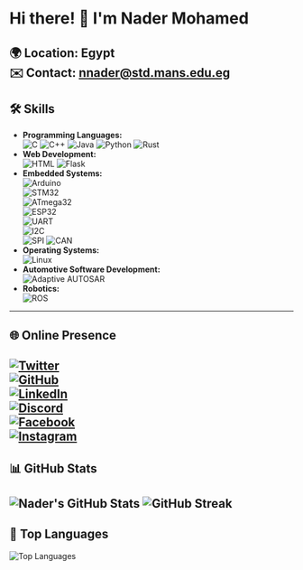 # Hi there! 👋 I'm Nader Mohamed
**🌍 Location:** Egypt  
**✉️ Contact:** [nnader@std.mans.edu.eg](mailto:nnader@std.mans.edu.eg)  
---
## 🛠️ Skills
- **Programming Languages:**  
  ![C](https://img.shields.io/badge/-C-00599C?style=flat&logo=c&logoColor=white)
  ![C++](https://img.shields.io/badge/-C++-00599C?style=flat&logo=c%2B%2B&logoColor=white)
  ![Java](https://img.shields.io/badge/-Java-007396?style=flat&logo=java&logoColor=white)
  ![Python](https://img.shields.io/badge/-Python-3776AB?style=flat&logo=python&logoColor=white)
  ![Rust](https://img.shields.io/badge/-Rust-000000?style=flat&logo=rust&logoColor=white)
- **Web Development:**  
  ![HTML](https://img.shields.io/badge/-HTML-E34F26?style=flat&logo=html5&logoColor=white)
  ![Flask](https://img.shields.io/badge/-Flask-000000?style=flat&logo=flask&logoColor=white)
- **Embedded Systems:**  
  ![Arduino](https://img.shields.io/badge/-Arduino-00979D?style=flat&logo=arduino&logoColor=white)  
  ![STM32](https://img.shields.io/badge/-STM32-03234B?style=flat&logo=stmicroelectronics&logoColor=white)  
  ![ATmega32](https://img.shields.io/badge/-ATmega32-004B91?style=flat&logo=atmel&logoColor=white)  
  ![ESP32](https://img.shields.io/badge/-ESP32-2C3E50?style=flat&logo=espressif&logoColor=white)  
  ![UART](https://img.shields.io/badge/-UART-002244?style=flat&logo=serial&logoColor=white)  
  ![I2C](https://img.shields.io/badge/-I2C-0078D7?style=flat&logo=i2c&logoColor=white)  
  ![SPI](https://img.shields.io/badge/-SPI-FF8C00?style=flat&logo=spi&logoColor=white)
  ![CAN](https://img.shields.io/badge/-CAN-4C8803?style=flat&logo=can&logoColor=white)
- **Operating Systems:**  
  ![Linux](https://img.shields.io/badge/-Linux-FCC624?style=flat&logo=linux&logoColor=black)
- **Automotive Software Development:**  
  ![Adaptive AUTOSAR](https://img.shields.io/badge/-Adaptive%20AUTOSAR-FF9900?style=flat&logo=car&logoColor=white)
- **Robotics:**  
  ![ROS](https://img.shields.io/badge/-ROS-22314E?style=flat&logo=ros&logoColor=white)
---
## 🌐 Online Presence
[![Twitter](https://img.shields.io/twitter/follow/Nader_Moh325?logo=twitter&style=for-the-badge&color=0891b2&labelColor=1c1917)](https://twitter.com/Nader_Moh325)  
[![GitHub](https://img.shields.io/github/followers/NaderMohamed325?logo=github&style=for-the-badge&color=0891b2&labelColor=1c1917)](https://github.com/NaderMohamed325)  
[![LinkedIn](https://img.shields.io/badge/LinkedIn-Connect-blue?style=for-the-badge&logo=linkedin)](https://www.linkedin.com/in/nader-mohamed-b85531234)  
[![Discord](https://img.shields.io/badge/Discord-Join-7289DA?style=for-the-badge&logo=discord)](https://discord.com/users/607261528915181568)  
[![Facebook](https://img.shields.io/badge/Facebook-Follow-1877F2?style=for-the-badge&logo=facebook)](https://www.facebook.com/Nader3250)  
[![Instagram](https://img.shields.io/badge/Instagram-Follow-E4405F?style=for-the-badge&logo=instagram)](http://www.instagram.com/nader_325_0)
---
## 📊 GitHub Stats
![Nader's GitHub Stats](https://github-readme-stats.vercel.app/api?username=NaderMohamed325&show_icons=true&theme=dark&hide_border=true&title_color=0891b2&icon_color=0891b2)
![GitHub Streak](https://streak-stats.demolab.com/?user=NaderMohamed325&theme=dark)
---
## 🚀 Top Languages
![Top Languages](https://github-readme-stats.vercel.app/api/top-langs/?username=NaderMohamed325&langs_count=10&title_color=0891b2&text_color=ffffff&icon_color=0891b2&bg_color=1c1917&hide_border=true&locale=en&custom_title=Top%20%Languages)
